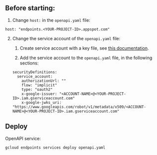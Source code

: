 ## Before starting:

1. Change `host:` in the `openapi.yaml` file:

```
host: "endpoints.<YOUR-PROJECT-ID>.appspot.com"
```

2. Change the service account of the `openapi.yaml` file:

    1. Create service account with a key file, see [this documentation](https://cloud.google.com/endpoints/docs/openapi/service-account-authentication#create_service_account). 
    
    2. Add the service account to the `openapi.yaml` file, in the following sections:
    
    ```
    securityDefinitions:
      service_account:
        authorizationUrl: ""
        flow: "implicit"
        type: "oauth2"
        x-google-issuer: "<ACCOUNT-NAME>@<YOUR-PROJECT-ID>.iam.gserviceaccount.com"
        x-google-jwks_uri: "https://www.googleapis.com/robot/v1/metadata/x509/<ACCOUNT-NAME>@<YOUR-PROJECT-ID>.iam.gserviceaccount.com"
    ```

## Deploy

OpenAPI service:

```
gcloud endpoints services deploy openapi.yaml
```
